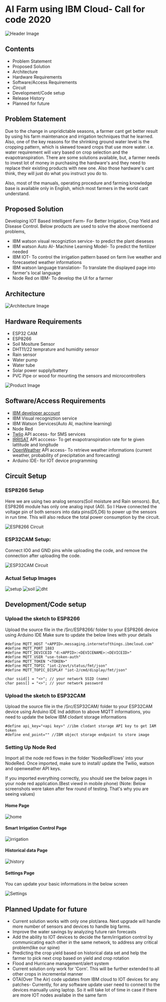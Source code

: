 # AI Farm using IBM Cloud- Call for code 2020

![Header Image](/Images/header.png)


## Contents

* Problem Statement
* Proposed Solution
* Architecture
* Hardware Requirements
* Software/Access Requirements
* Circuit
* Development/Code setup
* Release History
* Planned for future

## Problem Statement
Due to the change in unpridictable seasons, a farmer cant get better result by using his farm maintenance and irrigation techniques that he learned. Also, one of the key reasons for the shrinking ground water level is the cropping pattern, which is skewed toward crops that use more water. i.e. water requirement will vary based on crop selection and the evapotranspiration.  There are some solutions available, but, a farmer needs to invest lot of money in purchasing the hardware's and they need to replace their existing products with new one. Also those hardware's cant think, they will just do what you instruct you do to. 

Also, most of the manuals, operating procedure and farming knowledge base is available only in English, which most farmers in the world cant understand.

## Proposed Solution 

Developing IOT Based Intelligent Farm- For Better Irrigation, Crop Yield and Disease Control. Below products are used to solve the above mentioend problems,

* IBM watson visual recogniztion service- to predict the plant dieseses
* IBM watson Auto AI- Machine Learning Model- To predict the fertilizer needed
* IBM IOT- To control the irrigation pattern based on farm live weather and forecaseted weather informations
* IBM watson language translation- To translate the displayed page into farmer's local language
* Node Red on IBM- To develop the UI for a farmer

## Architecture

![Architecture Image](/Images/arch.PNG)

## Hardware Requirements
 * ESP32 CAM
 * ESP8266
 * Soil Mositure Sensor 
 * DHT11/22 temprature and humidity sensor
 * Rain sensor
 * Water pump
 * Water tube
 * Solar power supply/battery
 * PVC Pipe or wood for mounting the sensors and microcontrollers
 
 ![Product Image](/Images/Products.png)
 
 ## Software/Access Requirements
 
 * [IBM developer account](https://cloud.ibm.com/login)
 * IBM Visual recogniztion service 
 * IBM Watson Services(Auto AI, machine learning)
 * Node Red
 * [Twlio](https://www.twilio.com/) API access- for SMS services 
 * [IRRISAT](https://irrisat-cloud.appspot.com/api) API acccess- To get evapotranspiration rate for te given lattitude and longitude
 * [OpenWeather](https://openweathermap.org/api) API access- To retrieve weather informations (current weather, probability of precipitation and forecasting)
 * Arduino IDE- for IOT device programming
 
## Circuit Setup

### ESP8266 Setup

Here we are using two analog sensors(Soil moisture and Rain sensors). But, ESP8266 module has only one analog input (A0). So I Have connected the voltage pin of both sensors into data pins(D5,D6) to power up the sensors in run time. This will also reduce the total power consumption by the circuit.

![ESP8266 Circuit](/Images/ESP8266Circuit_Sensor.PNG)

### ESP32CAM Setup:

Connect IO0 and GND pins while uploading the code, and remove the connection after uploading the code.

![ESP32CAM Circuit](https://www.elementzonline.com/image/catalog/Blog_images/esp32-CAM/esp32_ttl.png)

### Actual Setup Images

![setup](/Images/RawSetupImages/setup.png)
![soil](/Images/RawSetupImages/soil.png)
![dht](/Images/RawSetupImages/dht.png)

## Development/Code setup

### Upload the sketch to ESP8266
Upload the source file in the /Src/ESP8266/ folder to your ESP8266 device using Arduino IDE
Make sure to update the below lines with your details
```
#define MQTT_HOST "<APPID>.messaging.internetofthings.ibmcloud.com"
#define MQTT_PORT 1883
#define MQTT_DEVICEID "d:<APPID>:<DEVICENAME>:<DEVICEID>"
#define MQTT_USER "use-token-auth"
#define MQTT_TOKEN "<TOKEN>"
#define MQTT_TOPIC "iot-2/evt/status/fmt/json"
#define MQTT_TOPIC_DISPLAY "iot-2/cmd/display/fmt/json"
 
char ssid[] = "<>"; // your network SSID (name)
char pass[] = "<>"; // your network password
```

### Upload the sketch to ESP32CAM
Upload the source file in the /Src/ESP32CAM/ folder to your ESP32CAM device using Arduino IDE
Ind addtion to above MQTT informations, you need to update the below IBM clodant storage informations
```
#define api_key="<api key>" //ibm clodant storage API key to get IAM token
#define end_point="" //IBM object storage endpoint to store image
```
### Setting Up Node Red

Import all the node red flows in the folder 'NodeRedFlows' into your NodeRed. Once imported, make sure to install/ update the Twilio, watson and openweather API keys.

If you imported everything correctly, you should see the below pages in your node red application.(Best viewd in mobile phone) (Note: Below screenshots were taken after few round of testing. That's why you are seeing values)

#### Home Page
![home](/Images/UISample/homepage.png)
#### Smart Irrigation Control Page
![irrigation](/Images/UISample/irrigation.png)
#### Historical data Page
![history](/Images/UISample/histrical.png)
#### Settings Page
You can update your basic informations in the below screen

![Settings](/Images/UISample/settings.png)

 ## Planned Update for future
  * Current solution works with only one plot/area. Next upgrade will handle more number of sensors and devices to handle big farms.
  * Improve the water savings by analyzing future rain forecasts
  * Add the ability to IOT devices to decide the farm/irrigation control by communicating each other in the same network, to address any critical problem(like our spine)
  * Predicting the crop yield based on historical data set and help the farmer to pick next crop based on yield and crop rotation
  * Flood and Hurricane management/alert system
  * Current solution only work for 'Corn'. This will be further extended to all other crops in incremental manner
  * OTA(Over The Air) code updates from IBM cloud to IOT devices for any patches- Currently, for any software update user need to connect to the devices manually using laptop. So it will take lot of time in case if there are more IOT nodes availabe in the same farm
